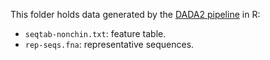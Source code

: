 This folder holds data generated by the [DADA2 pipeline](https://benjjneb.github.io/dada2/tutorial.html) in R:
  * `seqtab-nonchin.txt`: feature table.
  * `rep-seqs.fna`: representative sequences.
